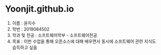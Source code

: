 # Yoonjit.github.io

1. 이름 : 윤지수
2. 학번 : 2019084502
3. 학과 및 전공 : 소프트웨어학부 - 소프트웨어전공
4. 목표 : 이번 수업을 통해 오픈소스에 대해 배우면서 동시에 소프트웨어 관련 지식도 습득하고 싶음
